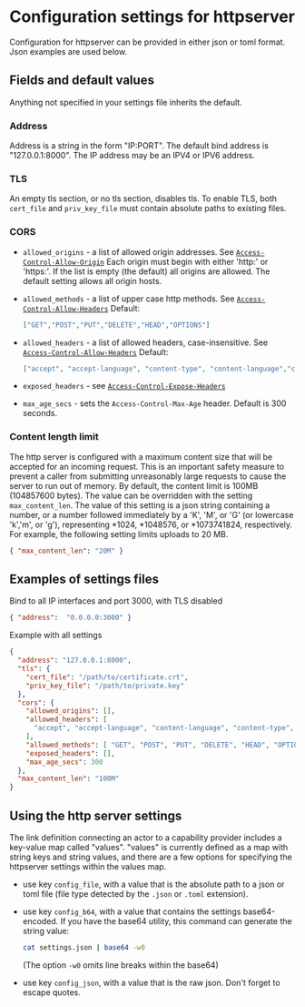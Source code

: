 # Configuration settings for httpserver

Configuration for httpserver can be provided in either json or toml format. Json examples are used below.

## Fields and default values

Anything not specified in your settings file inherits the default.

### Address

Address is a string in the form "IP:PORT". The default bind address is "127.0.0.1:8000". The IP address may be an IPV4 or IPV6 address.

### TLS

An empty tls section, or no tls section, disables tls. To enable TLS, both `cert_file` and `priv_key_file` must contain absolute paths to existing files.

### CORS

- `allowed_origins` - a list of allowed origin addresses. See [`Access-Control-Allow-Origin`](https://developer.mozilla.org/en-US/docs/Web/HTTP/Headers/Access-Control-Allow-Origin) Each origin must begin with either 'http:' or 'https:'. If the list is empty (the default) all origins are allowed. The default setting allows all origin hosts.
  
- `allowed_methods` - a list of upper case http methods. See [`Access-Control-Allow-Headers`](https://developer.mozilla.org/en-US/docs/Web/HTTP/Headers/Access-Control-Allow-Methods) Default:

  ```json
  ["GET","POST","PUT","DELETE","HEAD","OPTIONS"]
  ```
  
- `allowed_headers` - a list of allowed headers, case-insensitive. See [`Access-Control-Allow-Headers`](https://developer.mozilla.org/en-US/docs/Web/HTTP/Headers/Access-Control-Allow-Headers) Default:

  ```json
  ["accept", "accept-language", "content-type", "content-language","cache-control"]
  ```

- `exposed_headers` - see [`Access-Control-Expose-Headers`](https://developer.mozilla.org/en-US/docs/Web/HTTP/Headers/Access-Control-Expose-Headers)

- `max_age_secs` - sets the `Access-Control-Max-Age` header. Default is 300 seconds.

### Content length limit

The http server is configured with a maximum content size that will be accepted for an incoming request. This is an important safety measure to prevent a caller from submitting unreasonably large requests to cause the server to run out of memory. By default, the content limit is 100MB (104857600 bytes).
The value can be overridden with the setting `max_content_len`. The value of this setting is a json string containing a number, or a number followed immediately by a 'K', 'M', or 'G' (or lowercase 'k','m', or 'g'), representing *1024, *1048576, or *1073741824, respectively.
For example, the following setting limits uploads to 20 MB.
```json
{ "max_content_len": "20M" }
```

## Examples of settings files

Bind to all IP interfaces and port 3000, with TLS disabled

```json
{ "address":  "0.0.0.0:3000" }
```

Example with all settings

```json
{
  "address": "127.0.0.1:8000",
  "tls": {
    "cert_file": "/path/to/certificate.crt",
    "priv_key_file": "/path/to/private.key"
  },
  "cors": {
    "allowed_origins": [],
    "allowed_headers": [
      "accept", "accept-language", "content-language", "content-type", "cache-control","x-custome-header"
    ],
    "allowed_methods": [ "GET", "POST", "PUT", "DELETE", "HEAD", "OPTIONS" ],
    "exposed_headers": [],
    "max_age_secs": 300
  },
  "max_content_len": "100M"
}
```

## Using the http server settings

The link definition connecting an actor to a capability provider includes a key-value map called "values". "values" is currently defined as a map with string keys and string values, and there are a few options for specifying the httpserver settings within the values map.

- use key `config_file`, with a value that is the absolute path to a json or toml file (file type detected by the `.json` or `.toml` extension). 

- use key `config_b64`, with a value that contains the settings base64-encoded. If you have the base64 utility, this command can generate the string value:
  ```sh
  cat settings.json | base64 -w0
  ```
  (The option `-w0` omits line breaks within the base64)

- use key `config_json`, with a value that is the raw json. Don't forget to escape quotes.